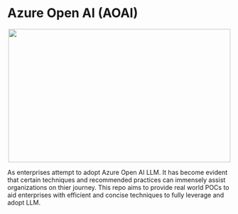 # Azure Open AI (AOAI)

<p align="center">  
<img src="https://github.com/azurepocmain/aoai/assets/91505344/e386c8cf-e0fb-414d-a65b-dc90b8d3f06a" width="500" height="300"></p>








As enterprises attempt to adopt Azure Open AI LLM. It has become evident that certain techniques and recommended practices can immensely assist organizations on thier journey. This repo aims to provide real world POCs to aid enterprises with efficient and concise techniques to fully leverage and adopt LLM.
